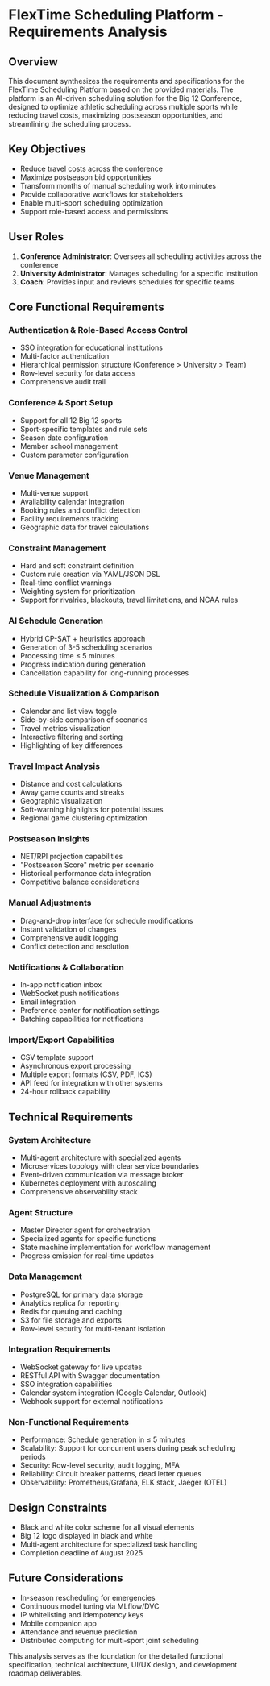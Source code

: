 # FlexTime Scheduling Platform - Requirements Analysis

## Overview
This document synthesizes the requirements and specifications for the FlexTime Scheduling Platform based on the provided materials. The platform is an AI-driven scheduling solution for the Big 12 Conference, designed to optimize athletic scheduling across multiple sports while reducing travel costs, maximizing postseason opportunities, and streamlining the scheduling process.

## Key Objectives
- Reduce travel costs across the conference
- Maximize postseason bid opportunities
- Transform months of manual scheduling work into minutes
- Provide collaborative workflows for stakeholders
- Enable multi-sport scheduling optimization
- Support role-based access and permissions

## User Roles
1. **Conference Administrator**: Oversees all scheduling activities across the conference
2. **University Administrator**: Manages scheduling for a specific institution
3. **Coach**: Provides input and reviews schedules for specific teams

## Core Functional Requirements

### Authentication & Role-Based Access Control
- SSO integration for educational institutions
- Multi-factor authentication
- Hierarchical permission structure (Conference > University > Team)
- Row-level security for data access
- Comprehensive audit trail

### Conference & Sport Setup
- Support for all 12 Big 12 sports
- Sport-specific templates and rule sets
- Season date configuration
- Member school management
- Custom parameter configuration

### Venue Management
- Multi-venue support
- Availability calendar integration
- Booking rules and conflict detection
- Facility requirements tracking
- Geographic data for travel calculations

### Constraint Management
- Hard and soft constraint definition
- Custom rule creation via YAML/JSON DSL
- Real-time conflict warnings
- Weighting system for prioritization
- Support for rivalries, blackouts, travel limitations, and NCAA rules

### AI Schedule Generation
- Hybrid CP-SAT + heuristics approach
- Generation of 3-5 scheduling scenarios
- Processing time ≤ 5 minutes
- Progress indication during generation
- Cancellation capability for long-running processes

### Schedule Visualization & Comparison
- Calendar and list view toggle
- Side-by-side comparison of scenarios
- Travel metrics visualization
- Interactive filtering and sorting
- Highlighting of key differences

### Travel Impact Analysis
- Distance and cost calculations
- Away game counts and streaks
- Geographic visualization
- Soft-warning highlights for potential issues
- Regional game clustering optimization

### Postseason Insights
- NET/RPI projection capabilities
- "Postseason Score" metric per scenario
- Historical performance data integration
- Competitive balance considerations

### Manual Adjustments
- Drag-and-drop interface for schedule modifications
- Instant validation of changes
- Comprehensive audit logging
- Conflict detection and resolution

### Notifications & Collaboration
- In-app notification inbox
- WebSocket push notifications
- Email integration
- Preference center for notification settings
- Batching capabilities for notifications

### Import/Export Capabilities
- CSV template support
- Asynchronous export processing
- Multiple export formats (CSV, PDF, ICS)
- API feed for integration with other systems
- 24-hour rollback capability

## Technical Requirements

### System Architecture
- Multi-agent architecture with specialized agents
- Microservices topology with clear service boundaries
- Event-driven communication via message broker
- Kubernetes deployment with autoscaling
- Comprehensive observability stack

### Agent Structure
- Master Director agent for orchestration
- Specialized agents for specific functions
- State machine implementation for workflow management
- Progress emission for real-time updates

### Data Management
- PostgreSQL for primary data storage
- Analytics replica for reporting
- Redis for queuing and caching
- S3 for file storage and exports
- Row-level security for multi-tenant isolation

### Integration Requirements
- WebSocket gateway for live updates
- RESTful API with Swagger documentation
- SSO integration capabilities
- Calendar system integration (Google Calendar, Outlook)
- Webhook support for external notifications

### Non-Functional Requirements
- Performance: Schedule generation in ≤ 5 minutes
- Scalability: Support for concurrent users during peak scheduling periods
- Security: Row-level security, audit logging, MFA
- Reliability: Circuit breaker patterns, dead letter queues
- Observability: Prometheus/Grafana, ELK stack, Jaeger (OTEL)

## Design Constraints
- Black and white color scheme for all visual elements
- Big 12 logo displayed in black and white
- Multi-agent architecture for specialized task handling
- Completion deadline of August 2025

## Future Considerations
- In-season rescheduling for emergencies
- Continuous model tuning via MLflow/DVC
- IP whitelisting and idempotency keys
- Mobile companion app
- Attendance and revenue prediction
- Distributed computing for multi-sport joint scheduling

This analysis serves as the foundation for the detailed functional specification, technical architecture, UI/UX design, and development roadmap deliverables.
